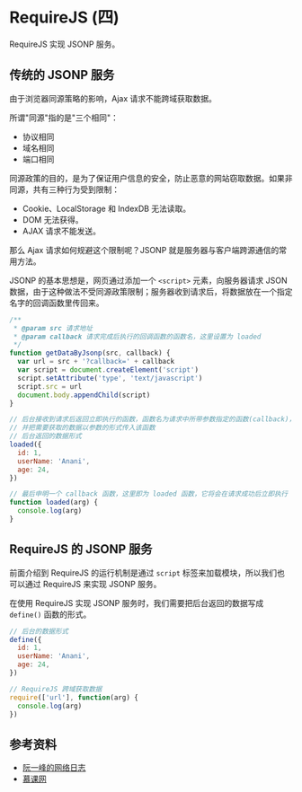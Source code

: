 # RequireJS (四)

RequireJS 实现 JSONP 服务。

## 传统的 JSONP 服务

由于浏览器同源策略的影响，Ajax 请求不能跨域获取数据。

所谓"同源"指的是"三个相同"：

- 协议相同
- 域名相同
- 端口相同

同源政策的目的，是为了保证用户信息的安全，防止恶意的网站窃取数据。如果非同源，共有三种行为受到限制：

- Cookie、LocalStorage 和 IndexDB 无法读取。
- DOM 无法获得。
- AJAX 请求不能发送。

那么 Ajax 请求如何规避这个限制呢？JSONP 就是服务器与客户端跨源通信的常用方法。

JSONP 的基本思想是，网页通过添加一个 `<script>` 元素，向服务器请求 JSON 数据，由于这种做法不受同源政策限制；服务器收到请求后，将数据放在一个指定名字的回调函数里传回来。

```javascript
/**
 * @param src 请求地址
 * @param callback 请求完成后执行的回调函数的函数名，这里设置为 loaded
 */
function getDataByJsonp(src, callback) {
  var url = src + '?callback=' + callback
  var script = document.createElement('script')
  script.setAttribute('type', 'text/javascript')
  script.src = url
  document.body.appendChild(script)
}

// 后台接收到请求后返回立即执行的函数，函数名为请求中所带参数指定的函数(callback)，本次实例即为 loaded
// 并把需要获取的数据以参数的形式传入该函数
// 后台返回的数据形式
loaded({
  id: 1,
  userName: 'Anani',
  age: 24,
})

// 最后申明一个 callback 函数，这里即为 loaded 函数，它将会在请求成功后立即执行
function loaded(arg) {
  console.log(arg)
}
```

## RequireJS 的 JSONP 服务

前面介绍到 RequireJS 的运行机制是通过 `script` 标签来加载模块，所以我们也可以通过 RequireJS 来实现 JSONP 服务。

在使用 RequireJS 实现 JSONP 服务时，我们需要把后台返回的数据写成 `define()` 函数的形式。

```javascript
// 后台的数据形式
define({
  id: 1,
  userName: 'Anani',
  age: 24,
})

// RequireJS 跨域获取数据
require(['url'], function(arg) {
  console.log(arg)
})
```

## 参考资料

- [阮一峰的网络日志](http://www.ruanyifeng.com/blog/2012/11/require_js.html)
- [慕课网](https://www.imooc.com/learn/787)
